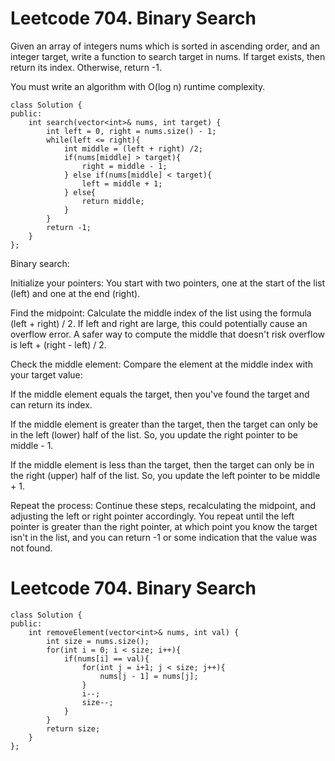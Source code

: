 # Leetcode 704. Binary Search

Given an array of integers nums which is sorted in ascending order, and an integer target, write a function to search target in nums. If target exists, then return its index. Otherwise, return -1.

You must write an algorithm with O(log n) runtime complexity.

```
class Solution {
public:
    int search(vector<int>& nums, int target) {
        int left = 0, right = nums.size() - 1;
        while(left <= right){ 
            int middle = (left + right) /2;
            if(nums[middle] > target){
                right = middle - 1;
            } else if(nums[middle] < target){
                left = middle + 1;
            } else{
                return middle;
            }
        }
        return -1;
    }
};
```
Binary search:

Initialize your pointers: You start with two pointers, one at the start of the list (left) and one at the end (right).

Find the midpoint: Calculate the middle index of the list using the formula (left + right) / 2. If left and right are large, this could potentially cause an overflow error. A safer way to compute the middle that doesn't risk overflow is left + (right - left) / 2.

Check the middle element: Compare the element at the middle index with your target value:

If the middle element equals the target, then you've found the target and can return its index.

If the middle element is greater than the target, then the target can only be in the left (lower) half of the list. So, you update the right pointer to be middle - 1.

If the middle element is less than the target, then the target can only be in the right (upper) half of the list. So, you update the left pointer to be middle + 1.

Repeat the process: Continue these steps, recalculating the midpoint, and adjusting the left or right pointer accordingly. You repeat until the left pointer is greater than the right pointer, at which point you know the target isn't in the list, and you can return -1 or some indication that the value was not found.

# Leetcode 704. Binary Search

```
class Solution {
public:
    int removeElement(vector<int>& nums, int val) {
        int size = nums.size();
        for(int i = 0; i < size; i++){
            if(nums[i] == val){
                for(int j = i+1; j < size; j++){
                    nums[j - 1] = nums[j];
                }
                i--;
                size--;
            }
        }
        return size;
    }
};
```
